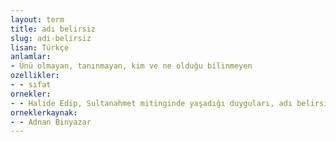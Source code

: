 ```yaml
---
layout: term
title: adı belirsiz
slug: adi-belirsiz
lisan: Türkçe
anlamlar:
- Ünü olmayan, tanınmayan, kim ve ne olduğu bilinmeyen
ozellikler:
- - sıfat
ornekler:
- - Halide Edip, Sultanahmet mitinginde yaşadığı duyguları, adı belirsiz bu Anadolu kasabasında Aliye'ye de yaşatır.
orneklerkaynak:
- - Adnan Binyazar
---
```

